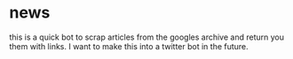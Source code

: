 # news
this is a quick bot to scrap articles from the googles archive and return you them with links.
I want to make this into a twitter bot in the future.
